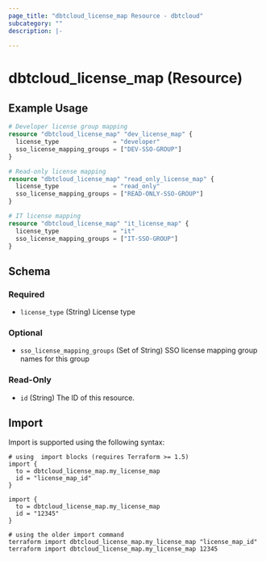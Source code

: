```yaml
---
page_title: "dbtcloud_license_map Resource - dbtcloud"
subcategory: ""
description: |-
  
---
```


# dbtcloud_license_map (Resource)




## Example Usage

```terraform
# Developer license group mapping
resource "dbtcloud_license_map" "dev_license_map" {
  license_type               = "developer"
  sso_license_mapping_groups = ["DEV-SSO-GROUP"]
}

# Read-only license mapping
resource "dbtcloud_license_map" "read_only_license_map" {
  license_type               = "read_only"
  sso_license_mapping_groups = ["READ-ONLY-SSO-GROUP"]
}

# IT license mapping
resource "dbtcloud_license_map" "it_license_map" {
  license_type               = "it"
  sso_license_mapping_groups = ["IT-SSO-GROUP"]
}
```

<!-- schema generated by tfplugindocs -->
## Schema

### Required

- `license_type` (String) License type

### Optional

- `sso_license_mapping_groups` (Set of String) SSO license mapping group names for this group

### Read-Only

- `id` (String) The ID of this resource.

## Import

Import is supported using the following syntax:

```shell
# using  import blocks (requires Terraform >= 1.5)
import {
  to = dbtcloud_license_map.my_license_map
  id = "license_map_id"
}

import {
  to = dbtcloud_license_map.my_license_map
  id = "12345"
}

# using the older import command
terraform import dbtcloud_license_map.my_license_map "license_map_id"
terraform import dbtcloud_license_map.my_license_map 12345
```
